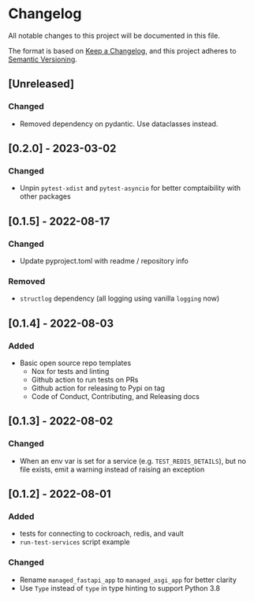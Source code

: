 # Changelog
All notable changes to this project will be documented in this file.

The format is based on [Keep a Changelog](https://keepachangelog.com/en/1.0.0/),
and this project adheres to [Semantic Versioning](https://semver.org/spec/v2.0.0.html).

## [Unreleased]
### Changed
- Removed dependency on pydantic. Use dataclasses instead.

## [0.2.0] - 2023-03-02
### Changed
- Unpin `pytest-xdist` and `pytest-asyncio` for better comptaibility with other packages

## [0.1.5] - 2022-08-17
### Changed
- Update pyproject.toml with readme / repository info

### Removed
- `structlog` dependency (all logging using vanilla `logging` now)

## [0.1.4] - 2022-08-03
### Added
- Basic open source repo templates
  - Nox for tests and linting
  - Github action to run tests on PRs
  - Github action for releasing to Pypi on tag
  - Code of Conduct, Contributing, and Releasing docs

## [0.1.3] - 2022-08-02
### Changed
- When an env var is set for a service (e.g. `TEST_REDIS_DETAILS`), but no file exists, emit a warning instead of raising an exception

## [0.1.2] - 2022-08-01
### Added
- tests for connecting to cockroach, redis, and vault
- `run-test-services` script example

### Changed
- Rename `managed_fastapi_app` to `managed_asgi_app` for better clarity
- Use `Type` instead of `type` in type hinting to support Python 3.8


